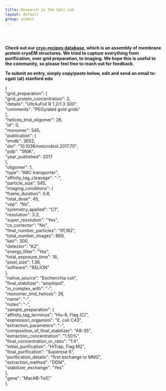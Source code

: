 ```yaml
---
title: Research in the Gati Lab
layout: default
group: submit
---
```


<br><br>

**Check out our [cryo-recipes database](https://cryo-recipes.slac.stanford.edu), which is an assembly of membrane protein cryoEM structures. We tried to capture everything from purification, over grid preparation, to imaging. We hope this is useful to the community, so please feel free to reach out for feedback.** <br>

**To submit an entry, simply copy/paste below, edit and send an email to: cgati (at) stanford.edu**

{<br>
    "grid_preparation": {<br>
      "grid_protein_concentration": 2,<br>
      "details": "UltrAuFoil R 1.2/1.3 300",<br>
      "comments": "PEGylated gold grids"<br>
    },<br>
    "helices_tmd_oligomer": 26,<br>
    "id": 0,<br>
    "monomer": 545,<br>
    "publication": {<br>
      "emdb": 3652,<br>
      "doi": "10.1038/nmicrobiol.2017.70",<br>
      "pdb": "5NIK",<br>
      "year_published": 2017<br>
    },<br>
    "oligomer": 1,<br>
    "type": "ABC transporter",<br>
    "affinity_tag_cleavage": "-",<br>
    "particle_size": 545,<br>
    "imaging_conditions": {<br>
      "frame_duration": 0.8,<br>
      "total_dose": 45,<br>
      "vpp": "No",<br>
      "symmetry_applied": "C1",<br>
      "resolution": 3.3,<br>
      "super_resolution": "Yes",<br>
      "cs_corrector": "No",<br>
      "final_number_particles": "91,162",<br>
      "total_number_images": 869,<br>
      "keV": 300,<br>
      "detector": "K2",<br>
      "energy_filter": "Yes",<br>
      "total_exposure_time": 16,<br>
      "pixel_size": 1.36,<br>
      "software": "RELION"<br>
    },<br>
    "native_source": "Escherichia coli",<br>
    "final_stabilizer": "amphipol",<br>
    "in_complex_with": "-",<br>
    "monomer_tmd_helices": 26,<br>
    "name": "-",<br>
    "notes": "-",<br>
    "sample_preparation": {<br>
      "affinity_tag_terminus": "His-6, Flag (C)",<br>
      "expression_organism": "E. coli C43",<br>
      "extraction_parameters": "-",<br>
      "composition_of_final_stabilizer": "A8-35",<br>
      "extraction_concentration": "1.50%",<br>
      "final_concentration_or_ratio": "1:4",<br>
      "initial_purification": "HiTrap, Flag M2",<br>
      "final_purification": "Superose 6",<br>
      "purification_details": "first exchange to MNG",<br>
      "extraction_method": "DDM",<br>
      "stabilizer_exchange": "Yes"<br>
    },<br>
    "gene": "MacAB-TolC"<br>
  },<br>
